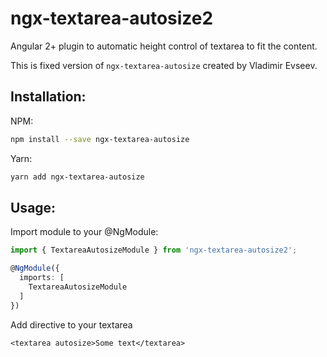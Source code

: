 # ngx-textarea-autosize2
Angular 2+ plugin to automatic height control of textarea to fit the content.

This is fixed version of `ngx-textarea-autosize` created by Vladimir Evseev.

## Installation:

NPM:
```bash
npm install --save ngx-textarea-autosize
```
Yarn:
```bash
yarn add ngx-textarea-autosize
```

## Usage:
Import module to your @NgModule:

```typescript
import { TextareaAutosizeModule } from 'ngx-textarea-autosize2';

@NgModule({
  imports: [
    TextareaAutosizeModule
  ]
})
```

Add directive to your textarea
```
<textarea autosize>Some text</textarea>
```
